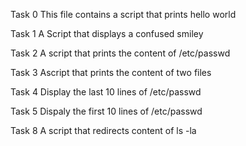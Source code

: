 Task 0
This file contains a script that prints hello world

Task 1
A Script that displays a confused smiley

Task 2
A script that prints the content of /etc/passwd


Task 3
Ascript that prints the content of two files


Task 4
Display the last 10 lines of /etc/passwd


Task 5
Dispaly the first 10 lines of /etc/passwd


Task 8
A script that redirects content of ls -la 
